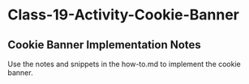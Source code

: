 # Class-19-Activity-Cookie-Banner

## Cookie Banner Implementation Notes

Use the notes and snippets in the how-to.md to implement the cookie banner.



